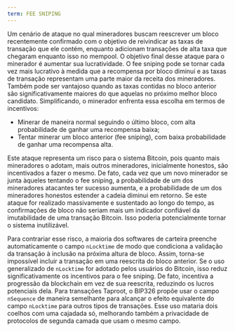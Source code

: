 ```yaml
---
term: FEE SNIPING
---
```


Um cenário de ataque no qual mineradores buscam reescrever um bloco recentemente confirmado com o objetivo de reivindicar as taxas de transação que ele contém, enquanto adicionam transações de alta taxa que chegaram enquanto isso no mempool. O objetivo final desse ataque para o minerador é aumentar sua lucratividade. O fee sniping pode se tornar cada vez mais lucrativo à medida que a recompensa por bloco diminui e as taxas de transação representam uma parte maior da receita dos mineradores. Também pode ser vantajoso quando as taxas contidas no bloco anterior são significativamente maiores do que aquelas no próximo melhor bloco candidato. Simplificando, o minerador enfrenta essa escolha em termos de incentivos:
* Minerar de maneira normal seguindo o último bloco, com alta probabilidade de ganhar uma recompensa baixa;
* Tentar minerar um bloco anterior (fee sniping), com baixa probabilidade de ganhar uma recompensa alta.

Este ataque representa um risco para o sistema Bitcoin, pois quanto mais mineradores o adotam, mais outros mineradores, inicialmente honestos, são incentivados a fazer o mesmo. De fato, cada vez que um novo minerador se junta àqueles tentando o fee sniping, a probabilidade de um dos mineradores atacantes ter sucesso aumenta, e a probabilidade de um dos mineradores honestos estender a cadeia diminui em retorno. Se este ataque for realizado massivamente e sustentado ao longo do tempo, as confirmações de bloco não seriam mais um indicador confiável da imutabilidade de uma transação Bitcoin. Isso poderia potencialmente tornar o sistema inutilizável.

Para contrariar esse risco, a maioria dos softwares de carteira preenche automaticamente o campo `nLocktime` de modo que condiciona a validação da transação à inclusão na próxima altura de bloco. Assim, torna-se impossível incluir a transação em uma reescrita do bloco anterior. Se o uso generalizado de `nLocktime` for adotado pelos usuários do Bitcoin, isso reduz significativamente os incentivos para o fee sniping. De fato, incentiva a progressão da blockchain em vez de sua reescrita, reduzindo os lucros potenciais dela. Para transações Taproot, o BIP326 propõe usar o campo `nSequence` de maneira semelhante para alcançar o efeito equivalente do campo `nLocktime` para outros tipos de transações. Esse uso mataria dois coelhos com uma cajadada só, melhorando também a privacidade de protocolos de segunda camada que usam o mesmo campo.